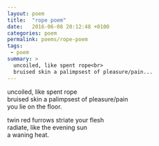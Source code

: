 ```yaml
---
layout: poem
title:  "rope poem"
date:   2016-06-08 20:12:48 +0100
categories: poem
permalink: poems/rope-poem
tags:
 - poem
summary: >
  uncoiled, like spent rope<br>
  bruised skin a palimpsest of pleasure/pain...
---
```


uncoiled, like spent rope  
bruised skin a palimpsest of pleasure/pain  
you lie on the floor.

twin red furrows striate your flesh  
radiate, like the evening sun  
a waning heat.

